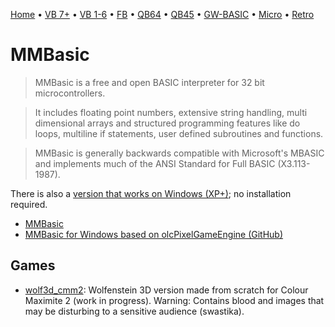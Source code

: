 [Home](https://gotbasic.com) • [VB 7+](vb.md) • [VB 1-6](vb6.md) • [FB](freebasic.md) • [QB64](qb64.md) • [QB45](qb.md) • [GW-BASIC](gw-basic.md) • [Micro](micro.md) • [Retro](retro.md)

# MMBasic

> MMBasic is a free and open BASIC interpreter for 32 bit microcontrollers.

> It includes floating point numbers, extensive string handling, multi dimensional arrays and structured programming features like do loops, multiline if statements, user defined subroutines and functions.

> MMBasic is generally backwards compatible with Microsoft's MBASIC and implements much of the ANSI Standard for Full BASIC (X3.113-1987).

There is also a [version that works on Windows (XP+)](https://geoffg.net/Downloads/WindowsMMBasic/DOS_MMBasic.zip); no installation required.

- [MMBasic](https://mmbasic.com/)
- [MMBasic for Windows based on olcPixelGameEngine (GitHub)](https://github.com/UKTailwind/MMB4W)

## Games

- [wolf3d_cmm2](https://github.com/mauroxavierneto/wolf3d_cmm2): Wolfenstein 3D version made from scratch for Colour Maximite 2 (work in progress). Warning: Contains blood and images that may be disturbing to a sensitive audience (swastika).